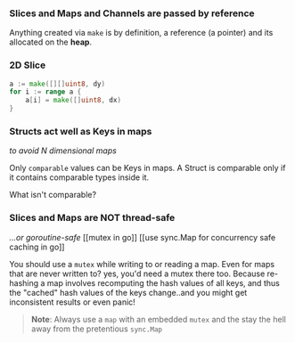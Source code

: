 
### Slices and Maps and Channels are passed by reference
Anything created via `make` is by definition, a reference (a pointer) and its allocated on the **heap**.


### 2D Slice 
```go
a := make([][]uint8, dy)
for i := range a {
    a[i] = make([]uint8, dx)
}
```


### Structs act well as Keys in maps
_to avoid N dimensional maps_

Only `comparable`  values can be Keys in maps. A Struct is comparable only if it contains comparable types inside it.

What isn't comparable?


### Slices and Maps are NOT thread-safe
_...or goroutine-safe_
[[mutex in go]]
[[use sync.Map for concurrency safe caching in go]]

You should use a `mutex` while writing to or reading a map. 
Even for maps that are never written to? yes, you'd need a mutex there too.
Because re-hashing a map involves recomputing the hash values of all keys, and thus the "cached" hash values of the keys change..and you might get inconsistent results or even panic! 

> **Note**: Always use a `map` with an embedded `mutex` and the stay the hell away from the pretentious `sync.Map`

